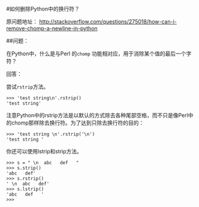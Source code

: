 #如何删除Python中的换行符？

原问题地址：
http://stackoverflow.com/questions/275018/how-can-i-remove-chomp-a-newline-in-python

##问题：

在Python中，什么是与Perl 的`chomp` 功能相对应，用于消除某个值的最后一个字符？

回答：

尝试`rstrip`方法。

    >>> 'test string\n'.rstrip()
    'test string'

注意Python中的rstrip方法是以默认的方式除去各种尾部空格，而不只是像Perl中的chomp那样除去换行符。为了达到只除去换行符的目的：

    >>> 'test string \n'.rstrip('\n')
    'test string '

你还可以使用lstrip和strip方法。

    >>> s = " \n  abc   def   "
    >>> s.strip()
    'abc   def'
    >>> s.rstrip()
    ' \n  abc   def'
    >>> s.lstrip()
    'abc   def   '
    >>>